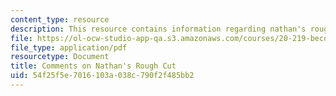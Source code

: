 ```yaml
---
content_type: resource
description: This resource contains information regarding nathan's rough cut.
file: https://ol-ocw-studio-app-qa.s3.amazonaws.com/courses/20-219-becoming-the-next-bill-nye-writing-and-hosting-the-educational-show-january-iap-2015/54f25f5e7016103a038c790f2f485bb2_MIT20_219IAP15_Nathancom.pdf
file_type: application/pdf
resourcetype: Document
title: Comments on Nathan's Rough Cut
uid: 54f25f5e-7016-103a-038c-790f2f485bb2
---
```

